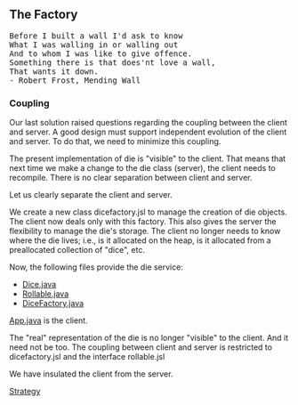 ## The Factory

<pre>
Before I built a wall I'd ask to know
What I was walling in or walling out
And to whom I was like to give offence.
Something there is that does'nt love a wall,
That wants it down.
- Robert Frost, Mending Wall
</pre>

### Coupling
Our last solution raised questions regarding the coupling between the client and server. A good design must support independent evolution of the client and server. To do that, we need to minimize this coupling.

The present implementation of die is "visible" to the client. That means that next time we make a change to the die class (server), the client needs to recompile. There is no clear separation between client and server.

Let us clearly separate the client and server.

We create a new class dicefactory.jsl to manage the creation of die objects. The client now deals only with this factory. This also gives the server the flexibility to manage the die's storage. The client no longer needs to know where the die lives; i.e., is it allocated on the heap, is it allocated from a preallocated collection of "dice", etc.

Now, the following files provide the die service:
- [Dice.java](src/main/java/Dice.java)
- [Rollable.java](src/main/java/Rollable.java)
- [DiceFactory.java](src/main/java/DiceFactory.java)

[App.java](src/main/java/App.java) is the client.

The "real" representation of the die is no longer "visible" to the client. And it need not be too. The coupling between client and server is restricted to dicefactory.jsl and the interface rollable.jsl

We have insulated the client from the server.

[Strategy](../5/Readme.md)